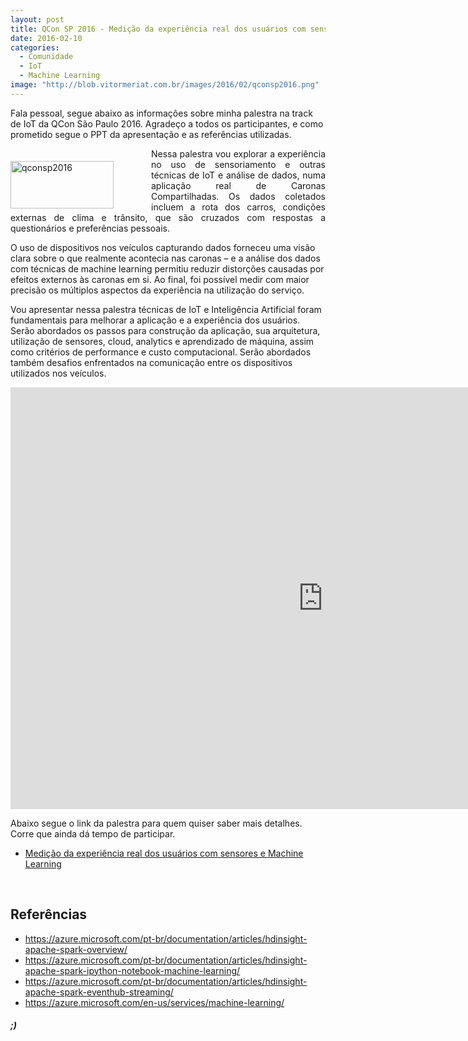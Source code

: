 ```yaml
---
layout: post
title: QCon SP 2016 - Medição da experiência real dos usuários com sensores e Machine Learning
date: 2016-02-10
categories:
  - Comunidade
  - IoT
  - Machine Learning
image: "http://blob.vitormeriat.com.br/images/2016/02/qconsp2016.png"
---
```

Fala pessoal, segue abaixo as informações sobre minha palestra na track de IoT da QCon São Paulo 2016. Agradeço a todos os participantes, e como prometido segue o PPT da apresentação e as referências utilizadas.
<p align="justify"><img title="qconsp2016" style="border-left-width: 0px; border-right-width: 0px; background-image: none; border-bottom-width: 0px; float: left; padding-top: 0px; padding-left: 0px; margin: 20px 60px 0px 0px; display: inline; padding-right: 0px; border-top-width: 0px" border="0" alt="qconsp2016" src="http://blob.vitormeriat.com.br/images/2016/02/qconsp2016.png" width="165" align="left" height="76" />Nessa palestra vou explorar a experiência no uso de sensoriamento e outras técnicas de IoT e análise de dados, numa aplicação real de Caronas Compartilhadas. Os dados coletados incluem a rota dos carros, condições externas de clima e trânsito, que são cruzados com respostas a questionários e preferências pessoais.</p>

​O uso de dispositivos nos veículos capturando dados forneceu uma visão clara sobre o que realmente acontecia nas caronas – e a análise dos dados com técnicas de machine learning permitiu reduzir distorções causadas por efeitos externos às caronas em si. Ao final, foi possível medir com maior precisão os múltiplos aspectos da experiência na utilização do serviço.

Vou apresentar nessa palestra técnicas de IoT e Inteligência Artificial foram fundamentais para melhorar a aplicação e a experiência dos usuários. Serão abordados os passos para construção da aplicação, sua arquitetura, utilização de sensores, cloud, analytics e aprendizado de máquina, assim como critérios de performance e custo computacional. Serão abordados também desafios enfrentados na comunicação entre os dispositivos utilizados nos veículos.

<p><iframe style="height: 675px; width: 1000px" marginheight="0" src="https://www.slideshare.net/slideshow/embed_code/key/by4wQxgA5RJzu9" frameborder="0" width="998" marginwidth="0" scrolling="no"> </iframe>

Abaixo segue o link da palestra para quem quiser saber mais detalhes. Corre que ainda dá tempo de participar.

* <a title="http://qconsp.com/presentation/medicao-da-experiencia-real-dos-usuarios-com-sensores-e-machine-learning" href="http://qconsp.com/presentation/medicao-da-experiencia-real-dos-usuarios-com-sensores-e-machine-learning" target="_blank">Medição da experiência real dos usuários com sensores e Machine Learning</a>

<p>&nbsp;</p>

## Referências
* <a title="https://azure.microsoft.com/pt-br/documentation/articles/hdinsight-apache-spark-overview/" href="https://azure.microsoft.com/pt-br/documentation/articles/hdinsight-apache-spark-overview/">https://azure.microsoft.com/pt-br/documentation/articles/hdinsight-apache-spark-overview/</a>
* <a title="https://azure.microsoft.com/pt-br/documentation/articles/hdinsight-apache-spark-ipython-notebook-machine-learning/" href="https://azure.microsoft.com/pt-br/documentation/articles/hdinsight-apache-spark-ipython-notebook-machine-learning/">https://azure.microsoft.com/pt-br/documentation/articles/hdinsight-apache-spark-ipython-notebook-machine-learning/</a>
* <a title="https://azure.microsoft.com/pt-br/documentation/articles/hdinsight-apache-spark-eventhub-streaming/" href="https://azure.microsoft.com/pt-br/documentation/articles/hdinsight-apache-spark-eventhub-streaming/">https://azure.microsoft.com/pt-br/documentation/articles/hdinsight-apache-spark-eventhub-streaming/</a>
* <a title="https://azure.microsoft.com/en-us/services/machine-learning/" href="https://azure.microsoft.com/en-us/services/machine-learning/">https://azure.microsoft.com/en-us/services/machine-learning/</a>

##### ;)

